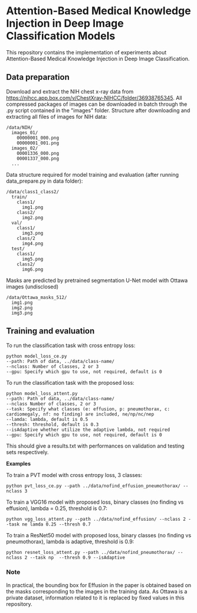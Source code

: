 # Attention-Based Medical Knowledge Injection in Deep Image Classification Models
This repository contains the implementation of experiments about Attention-Based Medical Knowledge Injection in Deep Image Classification.

## Data preparation
Download and extract the NIH chest x-ray data from https://nihcc.app.box.com/v/ChestXray-NIHCC/folder/36938765345. All compressed packages of images can be downloaded in batch through the .py script contained in the "images" folder. Structure after downloading and extracting all files of images for NIH data:
```
/data/NIH/
  images_01/
    00000001_000.png
    00000001_001.png
  images_02/
    00001336_000.png
    00001337_000.png
  ...
```
Data structure required for model training and evaluation (after running data_prepare.py in data folder):
```
/data/class1_class2/
  train/
    class1/
      img1.png
    class2/
      img2.png
  val/
    class1/
      img3.png
    class/2
      img4.png
  test/
    class1/
      img5.png
    class2/
      img6.png
```
Masks are predicted by pretrained segmentation U-Net model with Ottawa images (undisclosed)
```
/data/Ottawa_masks_512/
  img1.png
  img2.png
  img3.png
```

## Training and evaluation
To run the classification task with cross entropy loss:
```
python model_loss_ce.py 
--path: Path of data, ../data/class-name/ 
--nclass: Number of classes, 2 or 3 
--gpu: Specify which gpu to use, not required, default is 0
```
To run the classification task with the proposed loss:
```
python model_loss_attent.py 
--path: Path of data, ../data/class-name/  
--nclass Number of classes, 2 or 3  
--task: Specify what classes (e: effusion, p: pneumothorax, c: cardiomegaly, nf: no finding) are included, ne/np/nc/nep 
--lamda: lambda, default is 0.5 
--thresh: threshold, default is 0.3 
--isAdaptive whether utilize the adaptive lambda, not required
--gpu: Specify which gpu to use, not required, default is 0
```
This should give a results.txt with performances on validation and testing sets respectively.

__Examples__

To train a PVT model with cross entropy loss, 3 classes:
```
python pvt_loss_ce.py --path ../data/nofind_effusion_pneumothorax/ --nclass 3
```
To train a VGG16 model with proposed loss, binary classes (no finding vs effusion), lambda = 0.25, threshold is 0.7:
```
python vgg_loss_attent.py --path ../data/nofind_effusion/ --nclass 2 --task ne lamda 0.25 --thresh 0.7
```
To train a ResNet50 model with proposed loss, binary classes (no finding vs pneumothorax), lambda is adaptive, threshold is 0.9:
```
python resnet_loss_attent.py --path ../data/nofind_pneumothorax/ --nclass 2 --task np  --thresh 0.9 --isAdaptive
```

### Note

In practical, the bounding box for Effusion in the paper is obtained based on the masks corresponding to the images in the training data. As Ottawa is a private dataset, information related to it is replaced by fixed values in this repository.
